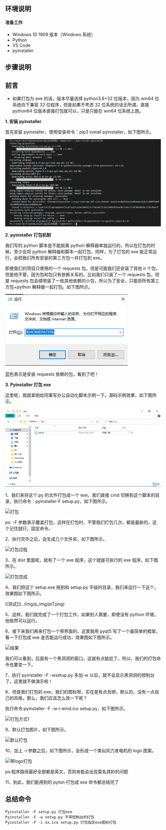 ## **环境说明**

#### 准备工作

- Windows 10 1909 版本（Windows 系统）
- Python
- VS Code
- pyinstaller

## **步骤说明**

## **前言**

- 如果打包为 exe 的话，版本尽量选择 python3.6+32 位版本，因为 win64 位系统向下兼容 32 位程序，但是如果不考虑 32 位系统的话无所谓，直接 python64 位版本直接打包就可以，只是只能在 win64 位系统上跑。

**1. 安装 pyinstaller**

首先安装 pyinstaller，使用安装命令：pip3 install pyinstaller，如下图所示。

![安装pyinstaller](../img/p_img/pi1.png)

**2. pyinstaller 打包机制**

我们写的 python 脚本是不能脱离 python 解释器单独运行的，所以在打包的时候，至少会将 python 解释器和脚本一起打包，同样，为了打包的 exe 能正常运行，会把我们所有安装的第三方包一并打包到 exe。

即使我们的项目只使用的一个 requests 包，但是可能我们还安装了其他 n 个包，但是他不管，因为包和包只有依赖关系的。比如我们只装了一个 requests 包，但是 requests 包会顺带装了一些其他依赖的小包，所以为了安全，只能将所有第三方包+python 解释器一起打包。如下图所示。

![依赖项打包](../img/p_img/pi2.png)

蓝色表示是安装 requests 依赖的包，看到了吧！

**3. Pyinstaller 打包 exe**

这里呢，我就拿刚给同事写办公自动化脚本示例一下。源码示例效果，如下图所示。

![示例](../img/p_img/pi3.png)

1、我们来将这个.py 的文件打包成一个 exe，我们直接 cmd 切换到这个脚本的目录，执行命令：pyinstaller-F setup.py，如下图所示。

![打包](../img/p_img/pi4.png)

ps: -F 参数表示覆盖打包，这样在打包时，不管我们打包几次，都是最新的，这个记住就行，固定命令。

2、执行完毕之后，会生成几个文件夹，如下图所示。

![打包过程](../img/p_img/pi5.png)

3、在 dist 里面呢，就有了一个 exe 程序，这个就是可执行的 exe 程序，如下图所示。

![打包完成](../img/p_img/pi6.png)

4、我们把这个 setup.exe 拖到和 setup.py 平级的目录，我们来运行一下这个，效果图如下图所示。

![测试]](../img/p_img/pi7.png)

5、这样，我们就完成了一个打包工作，如果别人需要，即使没有 python 环境，他依然可以运行。

6、接下来我们再来打包一个带界面的，这里我用 pyqt5 写了一个最简单的框架，看一下打包成 exe 是否能运行成功，效果图如下图所示。

![结果](../img/p_img/pi8.png)

我们可以看到，后面有一个黑洞洞的窗口，这就有点尴尬了，所以，我们的打包命令也要变一下。

7、执行 pyinstaller -F -wsetup.py 多加-w 以后，就不会显示黑洞洞的控制台了，这里就不做演示啦！

8、但是我们打包的 exe，我们的图标呀，实在是有点丑陋，默认的，没有一点自己的风格，那么，我们应该怎么改一下呢？

执行命令:pyinstaller -F -w-i wind.ico setup.py，如下图所示。

![打包方式1](../img/p_img/pi9.png)

9、默认打包图片，如下图所示。

![默认打包](../img/p_img/pi10.png)

10、加上 -i 参数之后，如下图所示，会形成一个类似风力发电机的 logo 图案。

![带logo打包](../img/p_img/pi11.png)

ps:程序路径最好全部都是英文，否则肯能会出现莫名其妙的问题

11、到此，我们能用到的 pyton 打包成 exe 命令都总结完了

## **总结命令**

```@python
Pyinstaller -F setup.py 打包exe
Pyinstaller -F -w setup.py 不带控制台的打包
Pyinstaller -F -i xx.ico setup.py 打包指定exe图标打包
```

